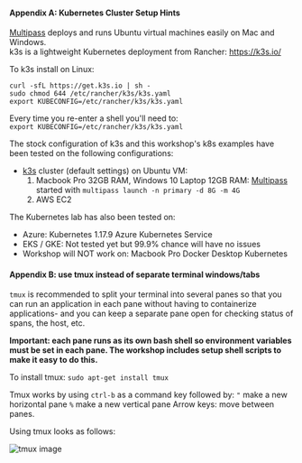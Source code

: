 
#### Appendix A: Kubernetes Cluster Setup Hints

[Multipass](http://multipass.run) deploys and runs Ubuntu virtual machines easily on Mac and Windows.  
k3s is a lightweight Kubernetes deployment from Rancher: https://k3s.io/  

To k3s install on Linux:  
```
curl -sfL https://get.k3s.io | sh -
sudo chmod 644 /etc/rancher/k3s/k3s.yaml  
export KUBECONFIG=/etc/rancher/k3s/k3s.yaml  
```

Every time you re-enter a shell you'll need to:   
`export KUBECONFIG=/etc/rancher/k3s/k3s.yaml`

The stock configuration of k3s and this workshop's k8s examples have been tested on the following configurations:  

* [k3s](http://k3s.io) cluster (default settings) on Ubuntu VM:
  1. Macbook Pro 32GB RAM, Windows 10 Laptop 12GB RAM: [Multipass](http://multipass.run) started with `multipass launch -n primary -d 8G -m 4G`  
  2. AWS EC2
  
The Kubernetes lab has also been tested on:    
* Azure: Kubernetes 1.17.9 Azure Kubernetes Service  
* EKS / GKE: Not tested yet but 99.9% chance will have no issues  
* Workshop will NOT work on: Macbook Pro Docker Desktop Kubernetes


#### Appendix B: use tmux instead of separate terminal windows/tabs  

`tmux` is recommended to split your terminal into several panes so that you can run an application in each pane without having to containerize applications- and you can keep a separate pane open for checking status of spans, the host, etc.

**Important: each pane runs as its own bash shell so environment variables must be set in each pane. The workshop includes setup shell scripts to make it easy to do this.**

To install tmux: `sudo apt-get install tmux`

Tmux works by using `ctrl-b` as a command key followed by:
`"` make a new horizontal pane
`%` make a new vertical pane
Arrow keys: move between panes.

Using tmux looks as follows:

![tmux image](./tmux.png)
